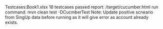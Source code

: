 Testcases:Book1.xlsx 
18 testcases passed report: /target/cucumber.html
run command: mvn clean test -DCucmberTest
Note: Update positive scneario from SingUp data before running as it will give error as account already exists.
